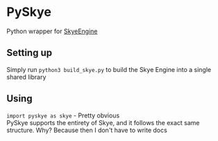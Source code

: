 # PySkye
Python wrapper for [SkyeEngine](https://github.com/zTags/SkyeEngine)  
## Setting up
Simply run `python3 build_skye.py` to build the Skye Engine into a single shared library
## Using
`import pyskye as skye` - Pretty obvious  
PySkye supports the entirety of Skye, and it follows the exact same structure. Why? Because then I don't have to write docs
